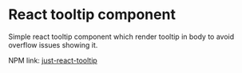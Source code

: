 # React tooltip component
Simple react tooltip component which render tooltip in body to avoid overflow issues showing it.

NPM link: [just-react-tooltip](https://www.npmjs.com/package/just-react-tooltip)
